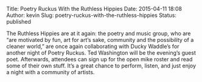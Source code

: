 Title: Poetry Ruckus With the Ruthless Hippies
Date: 2015-04-11 18:08
Author: kevin
Slug: poetry-ruckus-with-the-ruthless-hippies
Status: published

The Ruthless Hippies are at it again: the poetry and music group, who are “are motivated by fun, art for art’s sake, community and the possibility of a cleaner world,” are once again collaborating with Ducky Waddle’s for another night of Poetry Ruckus. Ted Washington will be the evening’s guest poet. Afterwards, attendees can sign up for the open mike roster and read some of their own stuff. It’s a great chance to perform, listen, and just enjoy a night with a community of artists.
